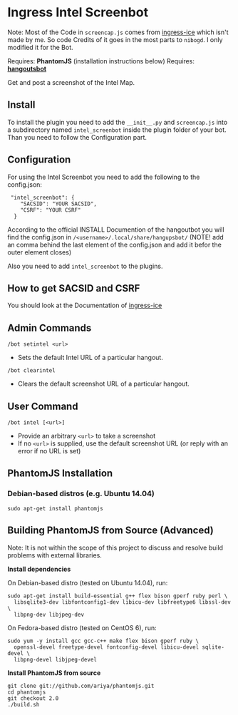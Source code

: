 # Ingress Intel Screenbot

Note: Most of the Code in `screencap.js` comes from [ingress-ice](https://github.com/nibogd/ingress-ice) which isn't made by me. So code Credits of it goes in the most parts to `nibogd`. I only modified it for the Bot.

Requires: **PhantomJS** (installation instructions below)
Requires: **[hangoutsbot](https://github.com/hangoutsbot/hangoutsbot)**

Get and post a screenshot of the Intel Map. 

## Install
To install the plugin you need to add the `__init__.py` and `screencap.js` into a subdirectory named `intel_screenbot` inside the plugin folder of your bot. Than you need to follow the Configuration part.

## Configuration
For using the Intel Screenbot you need to add the following to the config.json:

```
 "intel_screenbot": {
    "SACSID": "YOUR SACSID",
    "CSRF": "YOUR CSRF"
  }
```  

According to the official INSTALL Documention of the hangoutbot you will find the config.json in `/<username>/.local/share/hangupsbot/`
(NOTE! add an comma behind the last element of the config.json and add it befor the outer element closes)

Also you need to add `intel_screenbot` to the plugins.

## How to get SACSID and CSRF
You should look at the Documentation of [ingress-ice](https://github.com/nibogd/ingress-ice/wiki/Cookies-Authentication)

## Admin Commands

`/bot setintel <url>`
* Sets the default Intel URL of a particular hangout.  

`/bot clearintel`  
* Clears the default screenshot URL of a particular hangout.

## User Command

`/bot intel [<url>]`
* Provide an arbitrary `<url>` to take a screenshot
* If no `<url>` is supplied, use the default screenshot URL (or reply with an error if no URL is set)

## PhantomJS Installation  

### Debian-based distros (e.g. Ubuntu 14.04)

`sudo apt-get install phantomjs`

## Building PhantomJS from Source (Advanced)

Note: It is not within the scope of this project to discuss and resolve build problems with 
  external libraries.

**Install dependencies**  

On Debian-based distro (tested on Ubuntu 14.04), run:  
```
sudo apt-get install build-essential g++ flex bison gperf ruby perl \
  libsqlite3-dev libfontconfig1-dev libicu-dev libfreetype6 libssl-dev \
  libpng-dev libjpeg-dev
```  

On Fedora-based distro (tested on CentOS 6), run:
```
sudo yum -y install gcc gcc-c++ make flex bison gperf ruby \  
  openssl-devel freetype-devel fontconfig-devel libicu-devel sqlite-devel \  
  libpng-devel libjpeg-devel
```  

**Install PhantomJS from source**

```
git clone git://github.com/ariya/phantomjs.git
cd phantomjs
git checkout 2.0
./build.sh
```
